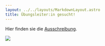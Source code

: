 ```yaml
---
layout: ../../layouts/MarkdownLayout.astro
title: Übungsleiter:in gesucht!
---
```

H﻿ier finden sie die [Ausschreibung](/downloads/bachelorarbeit-final.pdf).

![](/images/uploads/spezial/suche-übungsleiter.jpeg)